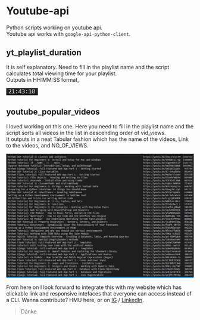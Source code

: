 # Youtube-api
Python scripts working on youtube api.  
Youtube api works with `google-api-python-client`.


## yt_playlist_duration

It is self explanatory. Need to fill in the playlist name and the script calculates total viewing time for your playlist.   
Outputs in HH:MM:SS format,  
  
![Yt-playlist_duration img](/images/yt_playlist_duration.PNG)

## youtube_popular_videos

I loved working on this one. Here you need to fill in the playlist name and the script sorts all videos in the list in descending order of vid_views.   
It outputs in a neat Tabular fashion which has the name of the videos, Link to the videos, and NO_OF_VIEWS.  
  
![Yt_popular_vids](/images/yt_popular_vids.PNG)  
  
 
 From here on I look forward to integrate this with my website which has clickable link and responsive intefaces that everyone can access instead of a CLI.
 Wanna contribute? HMU here, or on [IG](http://www.instagram.com/saurabhpacific) / [LinkedIn](https://www.linkedin.com/in/saurabh-bharadwaj-aba459191/).
 
>Dánke
